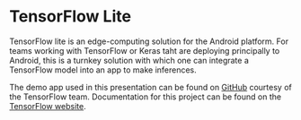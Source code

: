 # TensorFlow Lite

TensorFlow lite is an edge-computing solution for the Android platform. For teams working with TensorFlow or Keras taht are deploying principally to Android, this is a turnkey solution with which one can integrate a TensorFlow model into an app to make inferences.

The demo app used in this presentation can be found on [GitHub](https://github.com/tensorflow/tensorflow/tree/master/tensorflow/contrib/lite/java/demo/app) courtesy of the TensorFlow team.  Documentation for this project can be found on the [TensorFlow website](https://www.tensorflow.org/versions/master/mobile/tflite/demo_android).